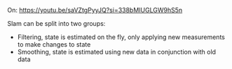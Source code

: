On: https://youtu.be/saVZtgPyyJQ?si=338bMIUGLGW9hS5n

Slam can be split into two groups:
- Filtering, state is estimated on the fly, only applying new measurements to make changes to state
- Smoothing, state is estimated using new data in conjunction with old data

